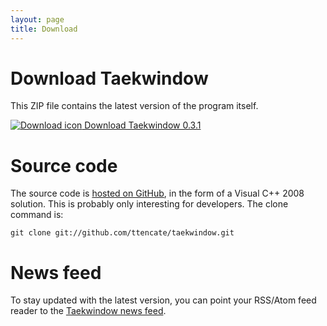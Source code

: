 ```yaml
---
layout: page
title: Download
---
```


Download Taekwindow
===================

This ZIP file contains the latest version of the program itself.

<a href="https://github.com/downloads/ttencate/taekwindow/taekwindow-0.3.1.zip" class="download">
	<img src="/img/buttons/download.png" alt="Download icon" style="margin-bottom: -15px"/>
	Download Taekwindow 0.3.1
</a>

Source code
===========

The source code is [hosted on GitHub](https://github.com/ttencate/taekwindow), in the form of a Visual C++ 2008 solution. This is probably only interesting for developers. The clone command is:

    git clone git://github.com/ttencate/taekwindow.git

News feed
=========

To stay updated with the latest version, you can point your RSS/Atom feed reader to the <a href="/atom.xml" class="feed">Taekwindow news feed</a>.
